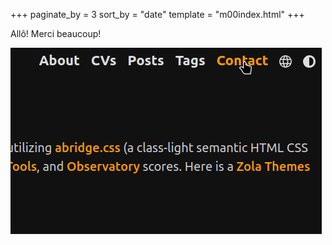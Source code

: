 +++
paginate_by = 3
sort_by = "date"
template = "m00index.html"
+++

Allô! Merci beaucoup!

![Alt Text](/icons/test.gif)
